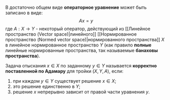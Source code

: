 В достаточно общем виде **операторное уравнение** может быть записано в виде:$$Ax=y$$где $A: X \rightarrow Y$ - некоторый оператор, действующий из [[Линейное пространство (Vector space)|линейного]] [[Нормированное пространство (Normed vector space)|нормированного пространства]] $X$ в линейное нормированное пространство $Y$ (как правило **полные** линейные нормированные пространства, так называемые **банаховы пространства**).

Задача отыскания $x \in X$ по заданному $y \in Y$ называется **корректно поставленной по Адамару** для тройки $(X,Y,A)$, если:
1) при каждом $y \in Y$ существует решение $x \in X;$
2) это решение единственно в $Y$;
3) решение $x$ непрерывно зависит от правой части уравнения $y$.